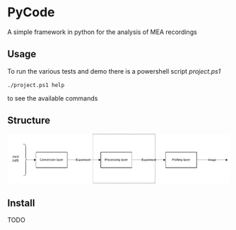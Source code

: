 # PyCode
A simple framework in python for the analysis of MEA recordings

## Usage
To run the various tests and demo there is a powershell script *project.ps1*

``` pwsh
./project.ps1 help
```
to see the available commands

## Structure

![](images/library_diagram.png)

## Install

TODO
